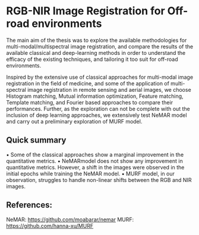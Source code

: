 # RGB-NIR Image Registration for Off-road environments

The main aim of the thesis was to explore the available methodologies for multi-modal/multispectral image registration, and compare the results of the available classical and deep-learning methods in order to understand the efficacy of the existing techniques, and tailoring it too suit for off-road environments.

Inspired by the extensive use of classical approaches for multi-modal image registration in the field of medicine, and some of the application of multi-spectral image registration in remote sensing and aerial images, we choose Histogram matching, Mutual information optimization, Feature matching, Template matching, and Fourier based approaches to compare their performances. Further, as the exploration can not be complete with out the inclusion of deep learning approaches, we extensively test NeMAR model and carry out a preliminary exploration of MURF model.

## Quick summary

▪ Some of the classical approaches show a marginal improvement in the quantitative metrics.
▪ NeMARmodel does not show any improvement in quantitative metrics. However, a shift in the images were observed in the initial epochs while training the NeMAR model.
▪ MURF model, in our observation, struggles to handle non-linear shifts between the RGB and NIR images.


## References:

NeMAR: https://github.com/moabarar/nemar
MURF: https://github.com/hanna-xu/MURF
